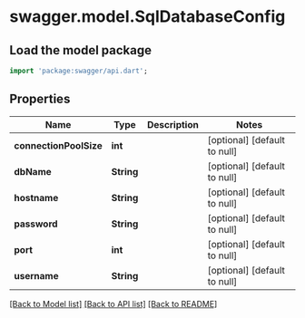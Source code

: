 # swagger.model.SqlDatabaseConfig

## Load the model package
```dart
import 'package:swagger/api.dart';
```

## Properties
Name | Type | Description | Notes
------------ | ------------- | ------------- | -------------
**connectionPoolSize** | **int** |  | [optional] [default to null]
**dbName** | **String** |  | [optional] [default to null]
**hostname** | **String** |  | [optional] [default to null]
**password** | **String** |  | [optional] [default to null]
**port** | **int** |  | [optional] [default to null]
**username** | **String** |  | [optional] [default to null]

[[Back to Model list]](../README.md#documentation-for-models) [[Back to API list]](../README.md#documentation-for-api-endpoints) [[Back to README]](../README.md)


